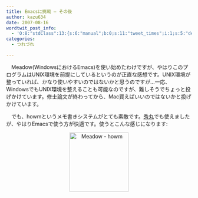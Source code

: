 ```yaml
---
title: Emacsに挑戦 — その後
author: kazu634
date: 2007-08-16
wordtwit_post_info:
  - 'O:8:"stdClass":13:{s:6:"manual";b:0;s:11:"tweet_times";i:1;s:5:"delay";i:0;s:7:"enabled";i:1;s:10:"separation";s:2:"60";s:7:"version";s:3:"3.7";s:14:"tweet_template";b:0;s:6:"status";i:2;s:6:"result";a:0:{}s:13:"tweet_counter";i:2;s:13:"tweet_log_ids";a:1:{i:0;i:3165;}s:9:"hash_tags";a:0:{}s:8:"accounts";a:1:{i:0;s:7:"kazu634";}}'
categories:
  - つれづれ

---
```

<div class="section">
<p>
    　Meadow(WindowsにおけるEmacs)を使い始めたわけですが、やはりこのプログラムはUNIX環境を前提にしているというのが正直な感想です。UNIX環境が整っていれば、かなり使いやすいのではないかと思うのですが…一応、WindowsでもUNIX環境を整えることも可能なのですが、難しそうでちょっと投げかけています。修士論文が終わってから、Mac買えばいいのではないかと投げかけています。
</p>
  
<p>
    　でも、howmというメモ書きシステムがとても素敵です。<a href="http://hide.maruo.co.jp/" onclick="__gaTracker('send', 'event', 'outbound-article', 'http://hide.maruo.co.jp/', '秀丸');" target="blank">秀丸</a>でも使えましたが、やはりEmacsで使う方が快適です。使うとこんな感じになります:
</p>
  
<p>
<center>
<a href="http://image.blog.livedoor.jp/simoom634/imgs/e/c/eccd7467.JPG" onclick="__gaTracker('send', 'event', 'outbound-article', 'http://image.blog.livedoor.jp/simoom634/imgs/e/c/eccd7467.JPG', '\n');" target="_blank"><img width="160" alt="Meadow - howm" src="http://image.blog.livedoor.jp/simoom634/imgs/e/c/eccd7467-s.JPG" height="161" border="0" /><br /> </a>
</center></div>
